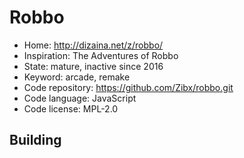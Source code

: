 # Robbo

- Home: http://dizaina.net/z/robbo/
- Inspiration: The Adventures of Robbo
- State: mature, inactive since 2016
- Keyword: arcade, remake
- Code repository: https://github.com/Zibx/robbo.git
- Code language: JavaScript
- Code license: MPL-2.0

## Building
